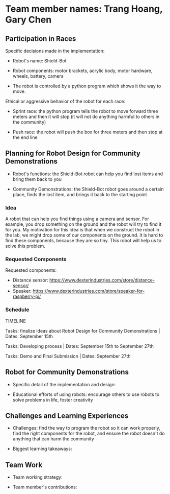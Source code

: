 # Team member names: Trang Hoang, Gary Chen

## Participation in Races

Specific decisions made in the implementation:

- Robot's name: Shield-Bot

- Robot components: motor brackets, acrylic body, motor hardware, wheels, battery, camera

- The robot is controlled by a python program which shows it the way to move.

Ethical or aggressive behavior of the robot for each race:

- Sprint race: the python program tells the robot to move forward three meters and then it will stop (it will not do anything harmful to others in the community)

- Push race: the robot will push the box for three meters and then stop at the end line

## Planning for Robot Design for Community Demonstrations

- Robot's functions: the Shield-Bot robot can help you find lost items and bring them back to you

- Community Demonstrations: the Shield-Bot robot goes around a certain place, finds the lost item, and brings it back to the starting point

### Idea

A robot that can help you find things using a camera and sensor. For example, you drop something on the ground and the robot will try to find it for you. My motivation for this idea is that when we construct the robot in the lab, we might drop some of our components on the ground. It is hard to find these components, because they are so tiny. This robot will help us to solve this problem.

### Requested Components

Requested components: 

- Distance sensor: https://www.dexterindustries.com/store/distance-sensor/
- Speaker: https://www.dexterindustries.com/store/speaker-for-raspberry-pi/
### Schedule

TIMELINE

Tasks: finalize ideas about Robot Design for Community Demonstrations | Dates: September 15th

Tasks: Developing process | Dates: September 15th to September 27th

Tasks: Demo and Final Submission | Dates: September 27th

## Robot for Community Demonstrations

- Specific detail of the implementation and design:

- Educational efforts of using robots: encourage others to use robots to solve problems in life, foster creativity

## Challenges and Learning Experiences

- Challenges: find the way to program the robot so it can work properly, find the right components for the robot, and ensure the robot doesn't do anything that can harm the community

- Biggest learning takeaways:

## Team Work

- Team working strategy:

- Team member's contributions:
